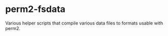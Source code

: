 perm2-fsdata
===

Various helper scripts that compile various data files to formats usable with perm2.
